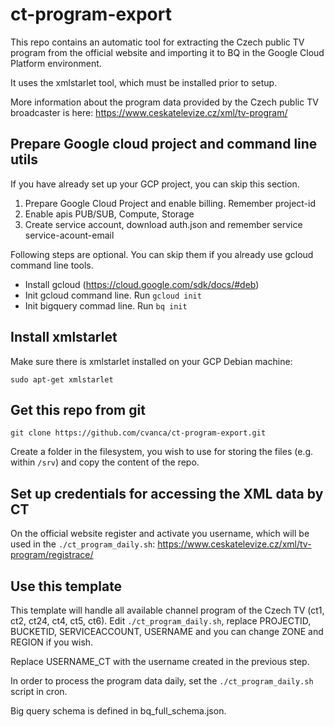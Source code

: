 # ct-program-export

This repo contains an automatic tool for extracting the Czech public TV program from
the official website and importing it to BQ in the Google Cloud Platform environment.

It uses the xmlstarlet tool, which must be installed prior to setup.

More information about the program data provided by the Czech public TV broadcaster is here:
https://www.ceskatelevize.cz/xml/tv-program/

## Prepare Google cloud project and command line utils

If you have already set up your GCP project, you can skip this section.

1. Prepare Google Cloud Project and enable billing. Remember project-id
2. Enable apis PUB/SUB, Compute, Storage
3. Create service account, download auth.json and remember service service-acount-email

Following steps are optional. You can skip them if you already use gcloud command line tools.

* Install gcloud (https://cloud.google.com/sdk/docs/#deb)
* Init gcloud command line. Run `gcloud init`
* Init bigquery commad line. Run `bq init`


## Install xmlstarlet

Make sure there is xmlstarlet installed on your GCP Debian machine:

`sudo apt-get xmlstarlet`


## Get this repo from git

`git clone https://github.com/cvanca/ct-program-export.git`

Create a folder in the filesystem, you wish to use for storing the files (e.g. within `/srv`) and copy the content of the repo.


## Set up credentials for accessing the XML data by CT

On the official website register and activate you username, which will be used in the `./ct_program_daily.sh`:
https://www.ceskatelevize.cz/xml/tv-program/registrace/


## Use this template

This template will handle all available channel program of the Czech TV (ct1, ct2, ct24, ct4, ct5, ct6).
Edit `./ct_program_daily.sh`, replace PROJECTID, BUCKETID, SERVICEACCOUNT, USERNAME and you can change ZONE and REGION if you wish.

Replace USERNAME_CT with the username created in the previous step.

In order to process the program data daily, set the `./ct_program_daily.sh` script in cron.

Big query schema is defined in bq_full_schema.json.
